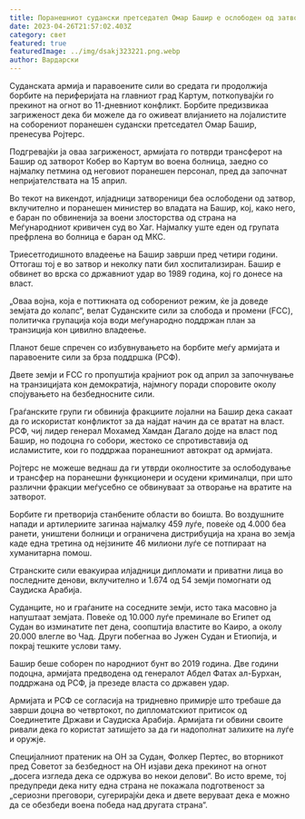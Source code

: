 ```yaml
---
title: Поранешниот судански претседател Омар Башир е ослободен од затвор
date: 2023-04-26T21:57:02.403Z
category: свет
featured: true
featuredImage: ../img/dsakj323221.png.webp
author: Вардарски
---
```


Суданската армија и паравоените сили во средата ги продолжија борбите на периферијата на главниот град Картум, поткопувајќи го прекинот на огнот во 11-дневниот конфликт. Борбите предизвикаа загриженост дека би можеле да го оживеат влијанието на лојалистите на соборениот поранешен судански претседател Омар Башир, пренесува Ројтерс.

Подгревајќи ја оваа загриженост, армијата го потврди трансферот на Башир од затворот Кобер во Картум во воена болница, заедно со најмалку петмина од неговиот поранешен персонал, пред да започнат непријателствата на 15 април.

Во текот на викендот, илјадници затвореници беа ослободени од затвор, вклучително и поранешен министер во владата на Башир, кој, како него, е баран по обвиненија за воени злосторства од страна на Меѓународниот кривичен суд во Хаг. Најмалку уште еден од групата префрлена во болница е баран од МКС.

Триесетгодишното владеење на Башир заврши пред четири години. Оттогаш тој е во затвор и неколку пати бил хоспитализиран. Башир е обвинет во врска со државниот удар во 1989 година, кој го донесе на власт.

„Оваа војна, која е поттикната од соборениот режим, ќе ја доведе земјата до колапс“, велат Суданските сили за слобода и промени (FCC), политичка групација која води меѓународно поддржан план за транзиција кон цивилно владеење.

Планот беше спречен со избувнувањето на борбите меѓу армијата и паравоените сили за брза поддршка (РСФ).

Двете земји и FCC го пропуштија крајниот рок од април за започнување на транзицијата кон демократија, најмногу поради споровите околу спојувањето на безбедносните сили.

Граѓанските групи ги обвинија фракциите лојални на Башир дека сакаат да го искористат конфликтот за да најдат начин да се вратат на власт. РСФ, чиј лидер генерал Мохамед Хамдан Дагало дојде на власт под Башир, но подоцна го собори, жестоко се спротивставија од исламистите, кои го поддржаа поранешниот автократ од армијата.

Ројтерс не можеше веднаш да ги утврди околностите за ослободување и трансфер на поранешни функционери и осудени криминалци, при што различни фракции меѓусебно се обвинуваат за отворање на вратите на затворот.

Борбите ги претворија станбените области во боишта. Во воздушните напади и артилериите загинаа најмалку 459 луѓе, повеќе од 4.000 беа ранети, уништени болници и ограничена дистрибуција на храна во земја каде една третина од нејзините 46 милиони луѓе се потпираат на хуманитарна помош.

Странските сили евакуираа илјадници дипломати и приватни лица во последните денови, вклучително и 1.674 од 54 земји помогнати од Саудиска Арабија.

Суданците, но и граѓаните на соседните земји, исто така масовно ја напуштаат земјата. Повеќе од 10.000 луѓе преминале во Египет од Судан во изминатите пет дена, соопштија властите во Каиро, а околу 20.000 влегле во Чад. Други побегнаа во Јужен Судан и Етиопија, и покрај тешките услови таму.

Башир беше соборен по народниот бунт во 2019 година. Две години подоцна, армијата предводена од генералот Абдел Фатах ал-Бурхан, поддржана од РСФ, ја презеде власта со државен удар.

Армијата и РСФ се согласија на тридневно примирје што требаше да заврши доцна во четвртокот, по дипломатскиот притисок од Соединетите Држави и Саудиска Арабија. Армијата ги обвини своите ривали дека го користат затишјето за да ги надополнат залихите на луѓе и оружје.

Специјалниот пратеник на ОН за Судан, Фолкер Пертес, во вторникот пред Советот за безбедност на ОН изјави дека прекинот на огнот „досега изгледа дека се одржува во некои делови“. Во исто време, тој предупреди дека ниту една страна не покажала подготвеност за „сериозни преговори, сугерирајќи дека и двете веруваат дека е можно да се обезбеди воена победа над другата страна“.
